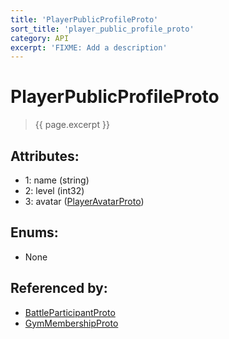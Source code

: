 ```yaml
---
title: 'PlayerPublicProfileProto'
sort_title: 'player_public_profile_proto'
category: API
excerpt: 'FIXME: Add a description'
---
```


[comment]: <> (THIS PART IS GENERATED - AKA DON'T EDIT THIS PART MANUALLY)

# PlayerPublicProfileProto

> {{ page.excerpt }}

## Attributes:

- 1: name (string)
- 2: level (int32)
- 3: avatar ([PlayerAvatarProto](../PlayerAvatarProto/))

## Enums:

- None

## Referenced by:

- [BattleParticipantProto](../BattleParticipantProto/)
- [GymMembershipProto](../GymMembershipProto/)

[comment]: <> (YOU CAN EDIT AFTER THIS)
